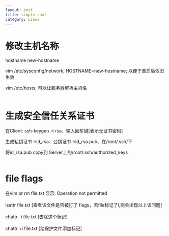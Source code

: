 ```yaml
---
layout: post
title: simple conf 
category: Linux
---
```

# 修改主机名称     

hostname new-hostname <br/>              


vim  /etc/sysconfig/network, HOSTNAME=new-hostname;  以便于重启后依旧生效 <br/>        


vim /etc/hosts; 可以让服务器解析主机名<br/> <br/>               



# 生成安全信任关系证书    

在Client: ssh-keygen -t rsa、输入回车键[表示无证书密码] <br/>         
   
生成私钥证书->id_rsa、公钥证书->id_rsa.pub、在/root/.ssh/下 <br/>         

将id_rsa.pub copy到 Server上的/root/.ssh/authorized_keys <br/>  <br/>           


# file flags   
在vim or rm  file.txt  显示: Operation not permitted  <br/>    
lsattr  file.txt    [查看该文件是否被打了 flags，若file标记了i,则会出现以上该问题]  <br/>   
chattr -i file.txt  [去除这个标记]       <br/>    
chattr +i file.txt  [给保护文件添加标记]   <br/>   



 

 


 
    


 
